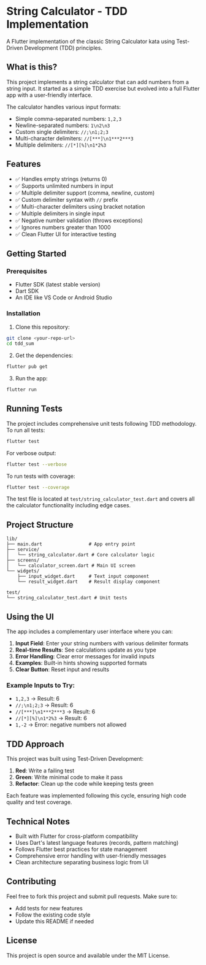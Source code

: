# String Calculator - TDD Implementation

A Flutter implementation of the classic String Calculator kata using Test-Driven Development (TDD) principles.

## What is this?

This project implements a string calculator that can add numbers from a string input. It started as a simple TDD exercise but evolved into a full Flutter app with a user-friendly interface.

The calculator handles various input formats:

- Simple comma-separated numbers: `1,2,3`
- Newline-separated numbers: `1\n2\n3`
- Custom single delimiters: `//;\n1;2;3`
- Multi-character delimiters: `//[***]\n1***2***3`
- Multiple delimiters: `//[*][%]\n1*2%3`

## Features

- ✅ Handles empty strings (returns 0)
- ✅ Supports unlimited numbers in input
- ✅ Multiple delimiter support (comma, newline, custom)
- ✅ Custom delimiter syntax with `//` prefix
- ✅ Multi-character delimiters using bracket notation
- ✅ Multiple delimiters in single input
- ✅ Negative number validation (throws exceptions)
- ✅ Ignores numbers greater than 1000
- ✅ Clean Flutter UI for interactive testing

## Getting Started

### Prerequisites

- Flutter SDK (latest stable version)
- Dart SDK
- An IDE like VS Code or Android Studio

### Installation

1. Clone this repository:

```bash
git clone <your-repo-url>
cd tdd_sum
```

2. Get the dependencies:

```bash
flutter pub get
```

3. Run the app:

```bash
flutter run
```

## Running Tests

The project includes comprehensive unit tests following TDD methodology. To run all tests:

```bash
flutter test
```

For verbose output:

```bash
flutter test --verbose
```

To run tests with coverage:

```bash
flutter test --coverage
```

The test file is located at `test/string_calculator_test.dart` and covers all the calculator functionality including edge cases.

## Project Structure

```
lib/
├── main.dart                 # App entry point
├── service/
│   └── string_calculator.dart # Core calculator logic
├── screens/
│   └── calculator_screen.dart # Main UI screen
└── widgets/
    ├── input_widget.dart     # Text input component
    └── result_widget.dart    # Result display component

test/
└── string_calculator_test.dart # Unit tests
```

## Using the UI

The app includes a complementary user interface where you can:

1. **Input Field**: Enter your string numbers with various delimiter formats
2. **Real-time Results**: See calculations update as you type
3. **Error Handling**: Clear error messages for invalid inputs
4. **Examples**: Built-in hints showing supported formats
5. **Clear Button**: Reset input and results

### Example Inputs to Try:

- `1,2,3` → Result: 6
- `//;\n1;2;3` → Result: 6
- `//[***]\n1***2***3` → Result: 6
- `//[*][%]\n1*2%3` → Result: 6
- `1,-2` → Error: negative numbers not allowed

## TDD Approach

This project was built using Test-Driven Development:

1. **Red**: Write a failing test
2. **Green**: Write minimal code to make it pass
3. **Refactor**: Clean up the code while keeping tests green

Each feature was implemented following this cycle, ensuring high code quality and test coverage.

## Technical Notes

- Built with Flutter for cross-platform compatibility
- Uses Dart's latest language features (records, pattern matching)
- Follows Flutter best practices for state management
- Comprehensive error handling with user-friendly messages
- Clean architecture separating business logic from UI

## Contributing

Feel free to fork this project and submit pull requests. Make sure to:

- Add tests for new features
- Follow the existing code style
- Update this README if needed

## License

This project is open source and available under the MIT License.
